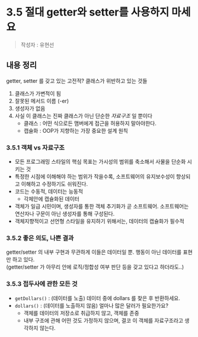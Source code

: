 # 3.5 절대 getter와 setter를 사용하지 마세요
> 작성자 : 유현선

## 내용 정리 

getter, setter 를 갖고 있는 고전적? 클래스가 위반하고 있는 것들
1. 클래스가 가변적이 됨
2. 잘못된 메서드 이름 (-er)
3. 생성자가 없음
4. 사실 이 클래스는 진짜 클래스가 아닌 단순한 *자료구조* 일 뿐이다 
   - 클래스 : 어떤 식으로든 맴버에게 접근을 허용하지 말아야한다.
   - 캡슐화 : OOP가 지향하는 가장 중요한 설계 원칙

### 3.5.1 객체 vs 자료구조
- 모든 프로그래밍 스타일의 핵심 목표는 가시성의 범위를 축소해서 사물을 단순화 시키는 것  
- 특정한 시점에 이해해야 하는 범위가 작을수록, 소프트웨어의 유지보수성이 향상되고 이해하고 수정하기도 쉬워진다.
- 코드는 수동적, 데이터는 능동적
  - 각체안에 캡슐화된 데이터
- 객체가 일급 시민이며, 생성자를 통한 객체 추기화가 곧 소프트웨어. 소프트웨어는 연산자나 구문이 아닌 생성자를 통해 구성된다. 
- 객체지향적이고 선언형 스타일을 유지하기 위해서는, 데이터의 캡슐화가 필수적



### 3.5.2 좋은 의도, 나쁜 결과
getter/setter 의 내부 구현과 무관하게 이들은 데이터일 뿐. 행동이 아닌 데이터를 표현만 하고 있다.  
(getter/setter 가 아무리 안에 로직/정합성 여부 판단 등을 갖고 있다고 하더라도..)


### 3.5.3 접두사에 관한 모든 것
- `getDollars()` : (데이터를 노출) 데이터 중에 dollars 를 찾은 후 반환하세요. 
- `dollars()` : (데이터를 노출하지 않음) 얼마나 많은 달러가 필요한가요? 
  - 객체를 데이터의 저장소로 취급하지 않고, 객체를 존중
  - 내부 구조에 관해 어떤 것도 가정하지 않으며, 결코 이 객체를 자료구조라고 생각하지 않는다. 